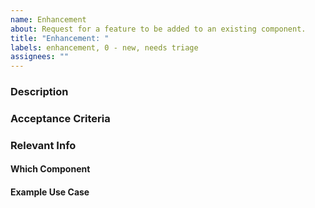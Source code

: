 ```yaml
---
name: Enhancement
about: Request for a feature to be added to an existing component.
title: "Enhancement: "
labels: enhancement, 0 - new, needs triage
assignees: ""
---
```


### Description

### Acceptance Criteria <!--(a.k.a. Requirements, Desired new behavior)-->

### Relevant Info <!--(e.g. Dependencies, Blockers, Helpful Details)-->

#### Which Component

#### Example Use Case
